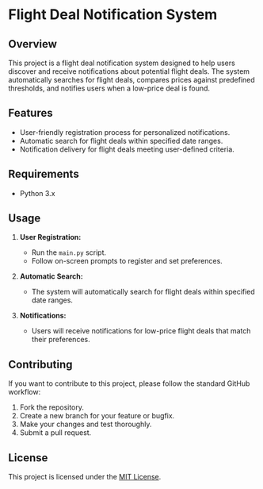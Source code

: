# Flight Deal Notification System

## Overview

This project is a flight deal notification system designed to help users discover and receive notifications about potential flight deals. The system automatically searches for flight deals, compares prices against predefined thresholds, and notifies users when a low-price deal is found.

## Features

- User-friendly registration process for personalized notifications.
- Automatic search for flight deals within specified date ranges.
- Notification delivery for flight deals meeting user-defined criteria.

## Requirements

- Python 3.x

## Usage

1. **User Registration:**
   - Run the `main.py` script.
   - Follow on-screen prompts to register and set preferences.

2. **Automatic Search:**
   - The system will automatically search for flight deals within specified date ranges.

3. **Notifications:**
   - Users will receive notifications for low-price flight deals that match their preferences.

## Contributing

If you want to contribute to this project, please follow the standard GitHub workflow:
1. Fork the repository.
2. Create a new branch for your feature or bugfix.
3. Make your changes and test thoroughly.
4. Submit a pull request.

## License

This project is licensed under the [MIT License](LICENSE).

